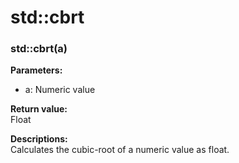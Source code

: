 # std::cbrt

### std::cbrt(a)
**Parameters:**  
- a: Numeric value

**Return value:**  
Float

**Descriptions:**  
Calculates the cubic-root of a numeric value as float.